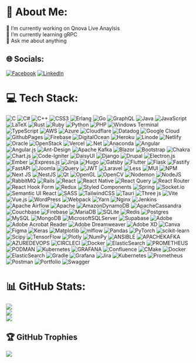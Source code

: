 # 💫 About Me:
🔭 I’m currently working on Qnova Live Anaylsis<br>🌱 I’m currently learning gRPC<br>💬 Ask me about anything


## 🌐 Socials:
[![Facebook](https://img.shields.io/badge/Facebook-%231877F2.svg?logo=Facebook&logoColor=white)](https://facebook.com/talhazeb.khan.56) [![LinkedIn](https://img.shields.io/badge/LinkedIn-%230077B5.svg?logo=linkedin&logoColor=white)](https://linkedin.com/in/muhammad-talha-zeb-khan) 

# 💻 Tech Stack:
![C](https://img.shields.io/badge/c-%2300599C.svg?style=flat&logo=c&logoColor=white) ![C#](https://img.shields.io/badge/c%23-%23239120.svg?style=flat&logo=c-sharp&logoColor=white) ![C++](https://img.shields.io/badge/c++-%2300599C.svg?style=flat&logo=c%2B%2B&logoColor=white) ![CSS3](https://img.shields.io/badge/css3-%231572B6.svg?style=flat&logo=css3&logoColor=white) ![Erlang](https://img.shields.io/badge/Erlang-white.svg?style=flat&logo=erlang&logoColor=a90533) ![Go](https://img.shields.io/badge/go-%2300ADD8.svg?style=flat&logo=go&logoColor=white) ![GraphQL](https://img.shields.io/badge/-GraphQL-E10098?style=flat&logo=graphql&logoColor=white) ![Java](https://img.shields.io/badge/java-%23ED8B00.svg?style=flat&logo=openjdk&logoColor=white) ![JavaScript](https://img.shields.io/badge/javascript-%23323330.svg?style=flat&logo=javascript&logoColor=%23F7DF1E) ![LaTeX](https://img.shields.io/badge/latex-%23008080.svg?style=flat&logo=latex&logoColor=white) ![Rust](https://img.shields.io/badge/rust-%23000000.svg?style=flat&logo=rust&logoColor=white) ![Ruby](https://img.shields.io/badge/ruby-%23CC342D.svg?style=flat&logo=ruby&logoColor=white) ![Python](https://img.shields.io/badge/python-3670A0?style=flat&logo=python&logoColor=ffdd54) ![PHP](https://img.shields.io/badge/php-%23777BB4.svg?style=flat&logo=php&logoColor=white) ![Windows Terminal](https://img.shields.io/badge/Windows%20Terminal-%234D4D4D.svg?style=flat&logo=windows-terminal&logoColor=white) ![TypeScript](https://img.shields.io/badge/typescript-%23007ACC.svg?style=flat&logo=typescript&logoColor=white) ![AWS](https://img.shields.io/badge/AWS-%23FF9900.svg?style=flat&logo=amazon-aws&logoColor=white) ![Azure](https://img.shields.io/badge/azure-%230072C6.svg?style=flat&logo=microsoftazure&logoColor=white) ![Cloudflare](https://img.shields.io/badge/Cloudflare-F38020?style=flat&logo=Cloudflare&logoColor=white) ![Datadog](https://img.shields.io/badge/datadog-%23632CA6.svg?style=flat&logo=datadog&logoColor=white) ![Google Cloud](https://img.shields.io/badge/GoogleCloud-%234285F4.svg?style=flat&logo=google-cloud&logoColor=white) ![GithubPages](https://img.shields.io/badge/github%20pages-121013?style=flat&logo=github&logoColor=white) ![Firebase](https://img.shields.io/badge/firebase-%23039BE5.svg?style=flat&logo=firebase) ![DigitalOcean](https://img.shields.io/badge/DigitalOcean-%230167ff.svg?style=flat&logo=digitalOcean&logoColor=white) ![Heroku](https://img.shields.io/badge/heroku-%23430098.svg?style=flat&logo=heroku&logoColor=white) ![Linode](https://img.shields.io/badge/linode-00A95C?style=flat&logo=linode&logoColor=white) ![Netlify](https://img.shields.io/badge/netlify-%23000000.svg?style=flat&logo=netlify&logoColor=#00C7B7) ![Oracle](https://img.shields.io/badge/Oracle-F80000?style=flat&logo=oracle&logoColor=white) ![OpenStack](https://img.shields.io/badge/Openstack-%23f01742.svg?style=flat&logo=openstack&logoColor=white) ![Vercel](https://img.shields.io/badge/vercel-%23000000.svg?style=flat&logo=vercel&logoColor=white) ![.Net](https://img.shields.io/badge/.NET-5C2D91?style=flat&logo=.net&logoColor=white) ![Anaconda](https://img.shields.io/badge/Anaconda-%2344A833.svg?style=flat&logo=anaconda&logoColor=white) ![Angular](https://img.shields.io/badge/angular-%23DD0031.svg?style=flat&logo=angular&logoColor=white) ![Angular.js](https://img.shields.io/badge/angular.js-%23E23237.svg?style=flat&logo=angularjs&logoColor=white) ![Ant-Design](https://img.shields.io/badge/-AntDesign-%230170FE?style=flat&logo=ant-design&logoColor=white) ![Apache Kafka](https://img.shields.io/badge/Apache%20Kafka-000?style=flat&logo=apachekafka) ![Blazor](https://img.shields.io/badge/blazor-%235C2D91.svg?style=flat&logo=blazor&logoColor=white) ![Bootstrap](https://img.shields.io/badge/bootstrap-%238511FA.svg?style=flat&logo=bootstrap&logoColor=white) ![Chakra](https://img.shields.io/badge/chakra-%234ED1C5.svg?style=flat&logo=chakraui&logoColor=white) ![Chart.js](https://img.shields.io/badge/chart.js-F5788D.svg?style=flat&logo=chart.js&logoColor=white) ![Code-Igniter](https://img.shields.io/badge/CodeIgniter-%23EF4223.svg?style=flat&logo=codeIgniter&logoColor=white) ![DaisyUI](https://img.shields.io/badge/daisyui-5A0EF8?style=flat&logo=daisyui&logoColor=white) ![Django](https://img.shields.io/badge/django-%23092E20.svg?style=flat&logo=django&logoColor=white) ![Drupal](https://img.shields.io/badge/drupal-%230678BE.svg?style=flat&logo=drupal&logoColor=white) ![Electron.js](https://img.shields.io/badge/Electron-191970?style=flat&logo=Electron&logoColor=white) ![Ember](https://img.shields.io/badge/ember-1C1E24?style=flat&logo=ember.js&logoColor=#D04A37) ![Express.js](https://img.shields.io/badge/express.js-%23404d59.svg?style=flat&logo=express&logoColor=%2361DAFB) ![Jinja](https://img.shields.io/badge/jinja-white.svg?style=flat&logo=jinja&logoColor=black) ![Hugo](https://img.shields.io/badge/Hugo-black.svg?style=flat&logo=Hugo) ![Gatsby](https://img.shields.io/badge/Gatsby-%23663399.svg?style=flat&logo=gatsby&logoColor=white) ![Flutter](https://img.shields.io/badge/Flutter-%2302569B.svg?style=flat&logo=Flutter&logoColor=white) ![Flask](https://img.shields.io/badge/flask-%23000.svg?style=flat&logo=flask&logoColor=white) ![Fastify](https://img.shields.io/badge/fastify-%23000000.svg?style=flat&logo=fastify&logoColor=white) ![FastAPI](https://img.shields.io/badge/FastAPI-005571?style=flat&logo=fastapi) ![Joomla](https://img.shields.io/badge/joomla-%235091CD.svg?style=flat&logo=joomla&logoColor=white) ![jQuery](https://img.shields.io/badge/jquery-%230769AD.svg?style=flat&logo=jquery&logoColor=white) ![JWT](https://img.shields.io/badge/JWT-black?style=flat&logo=JSON%20web%20tokens) ![Laravel](https://img.shields.io/badge/laravel-%23FF2D20.svg?style=flat&logo=laravel&logoColor=white) ![Less](https://img.shields.io/badge/less-2B4C80?style=flat&logo=less&logoColor=white) ![MUI](https://img.shields.io/badge/MUI-%230081CB.svg?style=flat&logo=mui&logoColor=white) ![NPM](https://img.shields.io/badge/NPM-%23CB3837.svg?style=flat&logo=npm&logoColor=white) ![Next JS](https://img.shields.io/badge/Next-black?style=flat&logo=next.js&logoColor=white) ![NestJS](https://img.shields.io/badge/nestjs-%23E0234E.svg?style=flat&logo=nestjs&logoColor=white) ![Qt](https://img.shields.io/badge/Qt-%23217346.svg?style=flat&logo=Qt&logoColor=white) ![OpenGL](https://img.shields.io/badge/OpenGL-%23FFFFFF.svg?style=flat&logo=opengl) ![OpenCV](https://img.shields.io/badge/opencv-%23white.svg?style=flat&logo=opencv&logoColor=white) ![Nodemon](https://img.shields.io/badge/NODEMON-%23323330.svg?style=flat&logo=nodemon&logoColor=%BBDEAD) ![NodeJS](https://img.shields.io/badge/node.js-6DA55F?style=flat&logo=node.js&logoColor=white) ![RabbitMQ](https://img.shields.io/badge/rabbitmq-FF6600?style=flat&logo=rabbitmq&logoColor=white) ![Rails](https://img.shields.io/badge/rails-%23CC0000.svg?style=flat&logo=ruby-on-rails&logoColor=white) ![React](https://img.shields.io/badge/react-%2320232a.svg?style=flat&logo=react&logoColor=%2361DAFB) ![React Native](https://img.shields.io/badge/react_native-%2320232a.svg?style=flat&logo=react&logoColor=%2361DAFB) ![React Query](https://img.shields.io/badge/-React%20Query-FF4154?style=flat&logo=react%20query&logoColor=white) ![React Router](https://img.shields.io/badge/React_Router-CA4245?style=flat&logo=react-router&logoColor=white) ![React Hook Form](https://img.shields.io/badge/React%20Hook%20Form-%23EC5990.svg?style=flat&logo=reacthookform&logoColor=white) ![Redux](https://img.shields.io/badge/redux-%23593d88.svg?style=flat&logo=redux&logoColor=white) ![Styled Components](https://img.shields.io/badge/styled--components-DB7093?style=flat&logo=styled-components&logoColor=white) ![Spring](https://img.shields.io/badge/spring-%236DB33F.svg?style=flat&logo=spring&logoColor=white) ![Socket.io](https://img.shields.io/badge/Socket.io-black?style=flat&logo=socket.io&badgeColor=010101) ![Semantic UI React](https://img.shields.io/badge/Semantic%20UI%20React-%2335BDB2.svg?style=flat&logo=SemanticUIReact&logoColor=white) ![SASS](https://img.shields.io/badge/SASS-hotpink.svg?style=flat&logo=SASS&logoColor=white) ![TailwindCSS](https://img.shields.io/badge/tailwindcss-%2338B2AC.svg?style=flat&logo=tailwind-css&logoColor=white) ![Tauri](https://img.shields.io/badge/tauri-%2324C8DB.svg?style=flat&logo=tauri&logoColor=%23FFFFFF) ![Three js](https://img.shields.io/badge/threejs-black?style=flat&logo=three.js&logoColor=white) ![Vite](https://img.shields.io/badge/vite-%23646CFF.svg?style=flat&logo=vite&logoColor=white) ![Vue.js](https://img.shields.io/badge/vue.js-%2335495e.svg?style=flat&logo=vuedotjs&logoColor=%234FC08D) ![WordPress](https://img.shields.io/badge/WordPress-%23117AC9.svg?style=flat&logo=WordPress&logoColor=white) ![Webpack](https://img.shields.io/badge/webpack-%238DD6F9.svg?style=flat&logo=webpack&logoColor=black) ![Yarn](https://img.shields.io/badge/yarn-%232C8EBB.svg?style=flat&logo=yarn&logoColor=white) ![Nginx](https://img.shields.io/badge/nginx-%23009639.svg?style=flat&logo=nginx&logoColor=white) ![Jenkins](https://img.shields.io/badge/jenkins-%232C5263.svg?style=flat&logo=jenkins&logoColor=white) ![Apache Airflow](https://img.shields.io/badge/Apache%20Airflow-017CEE?style=flat&logo=Apache%20Airflow&logoColor=white) ![Apache](https://img.shields.io/badge/apache-%23D42029.svg?style=flat&logo=apache&logoColor=white) ![AmazonDynamoDB](https://img.shields.io/badge/Amazon%20DynamoDB-4053D6?style=flat&logo=Amazon%20DynamoDB&logoColor=white) ![ApacheCassandra](https://img.shields.io/badge/cassandra-%231287B1.svg?style=flat&logo=apache-cassandra&logoColor=white) ![Couchbase](https://img.shields.io/badge/Couchbase-EA2328?style=flat&logo=couchbase&logoColor=white) ![Firebase](https://img.shields.io/badge/Firebase-039BE5?style=flat&logo=Firebase&logoColor=white) ![MariaDB](https://img.shields.io/badge/MariaDB-003545?style=flat&logo=mariadb&logoColor=white) ![SQLite](https://img.shields.io/badge/sqlite-%2307405e.svg?style=flat&logo=sqlite&logoColor=white) ![Redis](https://img.shields.io/badge/redis-%23DD0031.svg?style=flat&logo=redis&logoColor=white) ![Postgres](https://img.shields.io/badge/postgres-%23316192.svg?style=flat&logo=postgresql&logoColor=white) ![MySQL](https://img.shields.io/badge/mysql-%2300000f.svg?style=flat&logo=mysql&logoColor=white) ![MongoDB](https://img.shields.io/badge/MongoDB-%234ea94b.svg?style=flat&logo=mongodb&logoColor=white) ![MicrosoftSQLServer](https://img.shields.io/badge/Microsoft%20SQL%20Server-CC2927?style=flat&logo=microsoft%20sql%20server&logoColor=white) ![Supabase](https://img.shields.io/badge/Supabase-3ECF8E?style=flat&logo=supabase&logoColor=white) ![Adobe](https://img.shields.io/badge/adobe-%23FF0000.svg?style=flat&logo=adobe&logoColor=white) ![Adobe Acrobat Reader](https://img.shields.io/badge/Adobe%20Acrobat%20Reader-EC1C24.svg?style=flat&logo=Adobe%20Acrobat%20Reader&logoColor=white) ![Adobe Dreamweaver](https://img.shields.io/badge/Adobe%20Dreamweaver-FF61F6.svg?style=flat&logo=Adobe%20Dreamweaver&logoColor=white) ![Adobe XD](https://img.shields.io/badge/Adobe%20XD-470137?style=flat&logo=Adobe%20XD&logoColor=#FF61F6) ![Canva](https://img.shields.io/badge/Canva-%2300C4CC.svg?style=flat&logo=Canva&logoColor=white) ![Figma](https://img.shields.io/badge/figma-%23F24E1E.svg?style=flat&logo=figma&logoColor=white) ![Keras](https://img.shields.io/badge/Keras-%23D00000.svg?style=flat&logo=Keras&logoColor=white) ![Matplotlib](https://img.shields.io/badge/Matplotlib-%23ffffff.svg?style=flat&logo=Matplotlib&logoColor=black) ![mlflow](https://img.shields.io/badge/mlflow-%23d9ead3.svg?style=flat&logo=numpy&logoColor=blue) ![Pandas](https://img.shields.io/badge/pandas-%23150458.svg?style=flat&logo=pandas&logoColor=white) ![PyTorch](https://img.shields.io/badge/PyTorch-%23EE4C2C.svg?style=flat&logo=PyTorch&logoColor=white) ![scikit-learn](https://img.shields.io/badge/scikit--learn-%23F7931E.svg?style=flat&logo=scikit-learn&logoColor=white) ![Scipy](https://img.shields.io/badge/SciPy-%230C55A5.svg?style=flat&logo=scipy&logoColor=%white) ![TensorFlow](https://img.shields.io/badge/TensorFlow-%23FF6F00.svg?style=flat&logo=TensorFlow&logoColor=white) ![Plotly](https://img.shields.io/badge/Plotly-%233F4F75.svg?style=flat&logo=plotly&logoColor=white) ![NumPy](https://img.shields.io/badge/numpy-%23013243.svg?style=flat&logo=numpy&logoColor=white) ![ANSIBLE](https://img.shields.io/badge/ansible-%231A1918.svg?style=flat&logo=ansible&logoColor=white) ![APACHEKAFKA](https://img.shields.io/badge/apachekafka-231F20.svg?style=flat&logo=apachekafka&logoColor=white&color=%23231F20) ![AZUREDEVOPS](https://img.shields.io/badge/azuredevops-0078D7.svg?style=flat&logo=azuredevops&logoColor=white&color=%230078D7) ![CIRCLECI](https://img.shields.io/badge/CIRCLECI-02303A.svg?style=flat&logo=CIRCLECI&logoColor=white&color=%23343434) ![Docker](https://img.shields.io/badge/docker-%230db7ed.svg?style=flat&logo=docker&logoColor=white) ![ElasticSearch](https://img.shields.io/badge/-ElasticSearch-005571?style=flat&logo=elasticsearch) ![PROMETHEUS](https://img.shields.io/badge/prometheus-E6522C.svg?style=flat&logo=prometheus&logoColor=white&color=%23E6522C) ![PODMAN](https://img.shields.io/badge/podman-892CA0.svg?style=flat&logo=podman&logoColor=white) ![Kubernetes](https://img.shields.io/badge/kubernetes-%23326ce5.svg?style=flat&logo=kubernetes&logoColor=white) ![GRAFANA](https://img.shields.io/badge/grafana-F46800.svg?style=flat&logo=grafana&logoColor=white&color=%23F46800) ![Confluence](https://img.shields.io/badge/confluence-%23172BF4.svg?style=flat&logo=confluence&logoColor=white) ![CMake](https://img.shields.io/badge/CMake-%23008FBA.svg?style=flat&logo=cmake&logoColor=white) ![Docker](https://img.shields.io/badge/docker-%230db7ed.svg?style=flat&logo=docker&logoColor=white) ![ElasticSearch](https://img.shields.io/badge/-ElasticSearch-005571?style=flat&logo=elasticsearch) ![Gradle](https://img.shields.io/badge/Gradle-02303A.svg?style=flat&logo=Gradle&logoColor=white) ![Grafana](https://img.shields.io/badge/grafana-%23F46800.svg?style=flat&logo=grafana&logoColor=white) ![Jira](https://img.shields.io/badge/jira-%230A0FFF.svg?style=flat&logo=jira&logoColor=white) ![Kubernetes](https://img.shields.io/badge/kubernetes-%23326ce5.svg?style=flat&logo=kubernetes&logoColor=white) ![Prometheus](https://img.shields.io/badge/Prometheus-E6522C?style=flat&logo=Prometheus&logoColor=white) ![Postman](https://img.shields.io/badge/Postman-FF6C37?style=flat&logo=postman&logoColor=white) ![Portfolio](https://img.shields.io/badge/Portfolio-%23000000.svg?style=flat&logo=firefox&logoColor=#FF7139) ![Swagger](https://img.shields.io/badge/-Swagger-%23Clojure?style=flat&logo=swagger&logoColor=white)
# 📊 GitHub Stats:
![](https://github-readme-stats.vercel.app/api?username=Talhazeb&theme=vue-dark&hide_border=false&include_all_commits=true&count_private=true)<br/>
![](https://github-readme-streak-stats.herokuapp.com/?user=Talhazeb&theme=vue-dark&hide_border=false)<br/>
![](https://github-readme-stats.vercel.app/api/top-langs/?username=Talhazeb&theme=vue-dark&hide_border=false&include_all_commits=true&count_private=true&layout=compact)

## 🏆 GitHub Trophies
![](https://github-profile-trophy.vercel.app/?username=Talhazeb&theme=darkhub&no-frame=false&no-bg=false&margin-w=4)

<!-- Proudly created with GPRM ( https://gprm.itsvg.in ) -->
